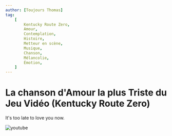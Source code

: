 ```yaml
---
author: [Toujours Thomas]
tag:
    [
        Kentucky Route Zero,
        Amour,
        Contemplation,
        Histoire,
        Metteur en scène,
        Musique,
        Chanson,
        Mélancolie,
        Émotion,
    ]
---
```


# La chanson d'Amour la plus Triste du Jeu Vidéo (Kentucky Route Zero)

It's too late to love you now.

![youtube](https://www.youtube.com/watch?v=8LIuHwSWeCs)

